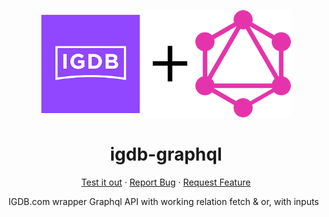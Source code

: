 <p align="center">
  <a href="https://github.com/Don-Cryptus/traefik">
    <img src="img/igdb-graphql.png" alt="Logo" width=400 />
  </a>

  <p align="center">
    <h1 align="center">igdb-graphql</h1>

  <p align="center">
    <a  href="https://studio.apollographql.com/sandbox/explorer?endpoint=https://igdb.myngz.com/">Test it out</a>
    ·
    <a  href="https://github.com/Don-Cryptus/igdb-graphql/issues">Report Bug</a>
    ·
    <a href="https://github.com/Don-Cryptus/igdb-graphql/issues">Request Feature</a>
  </p>

</p>

IGDB.com wrapper Graphql API with working relation fetch & or, with inputs
